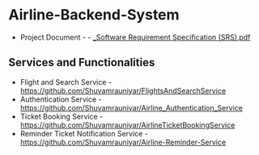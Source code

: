 # Airline-Backend-System
- Project Document - - [_Software Requirement Specification (SRS).pdf](https://github.com/Shuvamrauniyar/Airline-Backend-System/files/11023100/_Software.Requirement.Specification.SRS.pdf)
## Services and Functionalities 
- Flight and Search Service  - https://github.com/Shuvamrauniyar/FlightsAndSearchService
- Authentication Service - https://github.com/Shuvamrauniyar/Airline_Authentication_Service
- Ticket Booking Service - https://github.com/Shuvamrauniyar/AirlineTicketBookingService 
- Reminder Ticket Notification Service - https://github.com/Shuvamrauniyar/Airline-Reminder-Service



